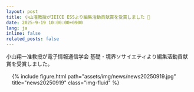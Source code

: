 ```yaml
---
layout: post
title: 小山准教授がIEICE ESSより編集活動貢献賞を受賞しました 🎊
date: 2025-9-19 10:00:00+0900
lang: ja
inline: false
related_posts: false
---
```


小山翔一准教授が電子情報通信学会 基礎・境界ソサイエティより編集活動貢献賞を受賞しました。


<div style="margin: 1rem;">
<div class="row">
    <div class="col-sm mt-3 mt-md-0">
    {% include figure.html path="assets/img/news/news20250919.jpg" title="news20250919" class="img-fluid" %}
    </div>
</div>
</div>
